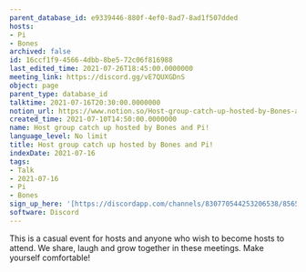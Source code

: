 ```yaml
---
parent_database_id: e9339446-880f-4ef0-8ad7-8ad1f507dded
hosts:
- Pi
- Bones
archived: false
id: 16ccf1f9-4566-4dbb-8be5-72c06f816988
last_edited_time: 2021-07-26T18:45:00.0000000
meeting_link: https://discord.gg/vE7QUXGDnS
object: page
parent_type: database_id
talktime: 2021-07-16T20:30:00.0000000
notion_url: https://www.notion.so/Host-group-catch-up-hosted-by-Bones-and-Pi-16ccf1f945664dbb8be572c06f816988
created_time: 2021-07-10T14:50:00.0000000
name: Host group catch up hosted by Bones and Pi!
language_level: No limit
title: Host group catch up hosted by Bones and Pi!
indexDate: 2021-07-16
tags:
- Talk
- 2021-07-16
- Pi
- Bones
sign_up_here: '[https://discordapp.com/channels/830770544253206538/856580095464046620/863309109738078228](https://discordapp.com/channels/830770544253206538/856580095464046620/863309109738078228)'
software: Discord
---
```


This is a casual event for hosts and anyone who wish to become hosts to attend.  We share, laugh and grow together in these meetings.  Make yourself comfortable!






